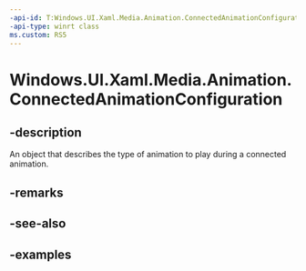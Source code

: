 ```yaml
---
-api-id: T:Windows.UI.Xaml.Media.Animation.ConnectedAnimationConfiguration
-api-type: winrt class
ms.custom: RS5
---
```


<!-- Class syntax.
public class ConnectedAnimationConfiguration 
-->

# Windows.UI.Xaml.Media.Animation.ConnectedAnimationConfiguration

## -description
An object that describes the type of animation to play during a connected animation.



## -remarks

## -see-also

## -examples

